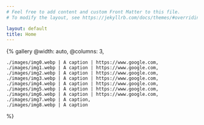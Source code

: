 ```yaml
---
# Feel free to add content and custom Front Matter to this file.
# To modify the layout, see https://jekyllrb.com/docs/themes/#overriding-theme-defaults

layout: default
title: Home
---
```


{% gallery
@width: auto,
@columns: 3,

    ./images/img0.webp | A caption | https://www.google.com,
    ./images/img1.webp | A caption | https://www.google.com,
    ./images/img2.webp | A caption | https://www.google.com,
    ./images/img3.webp | A caption | https://www.google.com,
    ./images/img4.webp | A caption | https://www.google.com,
    ./images/img5.webp | A caption | https://www.google.com,
    ./images/img6.webp | A caption | https://www.google.com,
    ./images/img7.webp | A caption,
    ./images/img8.webp | A caption

%}

